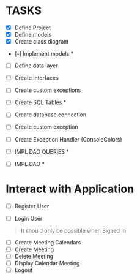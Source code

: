 # TASKS
- [x] Define Project
- [x] Define models
- [x] Create class diagram
- [-] Implement models *
- [ ] Define data layer
- [ ] Create interfaces
- [ ] Create custom exceptions

- [ ] Create SQL Tables *
- [ ] Create database connection
- [ ] Create custom exception
- [ ] Create Exception Handler (ConsoleColors)

- [ ] IMPL DAO QUERIES *
- [ ] IMPL DAO *


# Interact with Application
- [ ] Register User
- [ ] Login User


> It should only be possible when Signed In
- [ ] Create Meeting Calendars
- [ ] Create Meeting
- [ ] Delete Meeting
- [ ] Display Calendar Meeting
- [ ] Logout